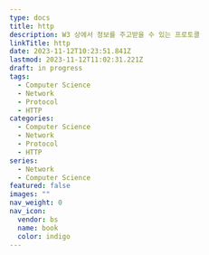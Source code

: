 ```yaml
---
type: docs
title: http
description: W3 상에서 정보를 주고받을 수 있는 프로토콜
linkTitle: http
date: 2023-11-12T10:23:51.841Z
lastmod: 2023-11-12T11:02:31.221Z
draft: in progress
tags:
  - Computer Science
  - Network
  - Protocol
  - HTTP
categories:
  - Computer Science
  - Network
  - Protocol
  - HTTP
series:
  - Network
  - Computer Science
featured: false
images: ""
nav_weight: 0
nav_icon:
  vendor: bs
  name: book
  color: indigo
---
```

